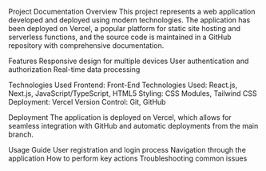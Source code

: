 Project Documentation
Overview
This project represents a web application developed and deployed using modern technologies. The application has been deployed on Vercel, a popular platform for static site hosting and serverless functions, and the source code is maintained in a GitHub repository with comprehensive documentation.

Features
Responsive design for multiple devices
User authentication and authorization
Real-time data processing

Technologies Used
Frontend: Front-End Technologies Used: React.js, Next.js, JavaScript/TypeScript, HTML5
Styling: CSS Modules, Tailwind CSS
Deployment: Vercel
Version Control: Git, GitHub

Deployment
The application is deployed on Vercel, which allows for seamless integration with GitHub and automatic deployments from the main branch. 

Usage Guide
User registration and login process
Navigation through the application
How to perform key actions
Troubleshooting common issues

